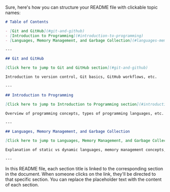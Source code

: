 Sure, here's how you can structure your README file with clickable topic names:

```markdown
# Table of Contents

- [Git and GitHub](#git-and-github)
- [Introduction to Programming](#introduction-to-programming)
- [Languages, Memory Management, and Garbage Collection](#languages-memory-management-and-garbage-collection)

---

## Git and GitHub

[Click here to jump to Git and GitHub section](#git-and-github)

Introduction to version control, Git basics, GitHub workflows, etc.

---

## Introduction to Programming

[Click here to jump to Introduction to Programming section](#introduction-to-programming)

Overview of programming concepts, types of programming languages, etc.

---

## Languages, Memory Management, and Garbage Collection

[Click here to jump to Languages, Memory Management, and Garbage Collection section](#languages-memory-management-and-garbage-collection)

Explanation of static vs dynamic languages, memory management concepts, garbage collection, etc.

---
```

In this README file, each section title is linked to the corresponding section in the document. When someone clicks on the link, they'll be directed to that specific section. You can replace the placeholder text with the content of each section.
